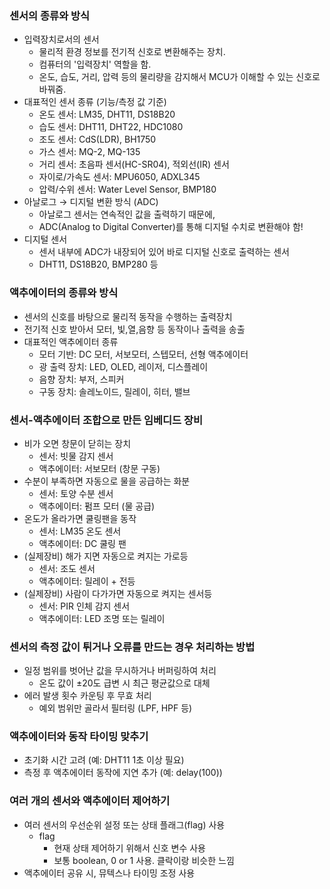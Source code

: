 ### 센서의 종류와 방식

- 입력장치로서의 센서
    - 물리적 환경 정보를 전기적 신호로 변환해주는 장치.
    - 컴퓨터의 '입력장치' 역할을 함.
    - 온도, 습도, 거리, 압력 등의 물리량을 감지해서 MCU가 이해할 수 있는 신호로 바꿔줌.
- 대표적인 센서 종류 (기능/측정 값 기준)
    - 온도 센서: LM35, DHT11, DS18B20
    - 습도 센서: DHT11, DHT22, HDC1080
    - 조도 센서: CdS(LDR), BH1750
    - 가스 센서: MQ-2, MQ-135
    - 거리 센서: 초음파 센서(HC-SR04), 적외선(IR) 센서
    - 자이로/가속도 센서: MPU6050, ADXL345
    - 압력/수위 센서: Water Level Sensor, BMP180
- 아날로그 → 디지털 변환 방식 (ADC)
    - 아날로그 센서는 연속적인 값을 출력하기 때문에,
    - ADC(Analog to Digital Converter)를 통해 디지털 수치로 변환해야 함!
- 디지털 센서
    - 센서 내부에 ADC가 내장되어 있어 바로 디지털 신호로 출력하는 센서
    - DHT11, DS18B20, BMP280 등

### 액추에이터의 종류와 방식

- 센서의 신호를 바탕으로 물리적 동작을 수행하는 출력장치
- 전기적 신호 받아서 모터, 빛,열,음향 등 동작이나 출력을 송출
- 대표적인 액추에이터 종류
    - 모터 기반: DC 모터, 서보모터, 스텝모터, 선형 액추에이터
    - 광 출력 장치: LED, OLED, 레이저, 디스플레이
    - 음향 장치: 부저, 스피커
    - 구동 장치: 솔레노이드, 릴레이, 히터, 밸브

### 센서-액추에이터 조합으로 만든 임베디드 장비

- 비가 오면 창문이 닫히는 장치
    - 센서: 빗물 감지 센서
    - 액추에이터: 서보모터 (창문 구동)
- 수분이 부족하면 자동으로 물을 공급하는 화분
    - 센서: 토양 수분 센서
    - 액추에이터: 펌프 모터 (물 공급)
- 온도가 올라가면 쿨링팬을 동작
    - 센서: LM35 온도 센서
    - 액추에이터: DC 쿨링 팬
- (실제장비) 해가 지면 자동으로 켜지는 가로등
    - 센서: 조도 센서
    - 액추에이터: 릴레이 + 전등
- (실제장비) 사람이 다가가면 자동으로 켜지는 센서등
    - 센서: PIR 인체 감지 센서
    - 액추에이터: LED 조명 또는 릴레이

### 센서의 측정 값이 튀거나 오류를 만드는 경우 처리하는 방법

- 일정 범위를 벗어난 값을 무시하거나 버퍼링하여 처리
    - 온도 값이 ±20도 급변 시 최근 평균값으로 대체
- 에러 발생 횟수 카운팅 후 무효 처리
    - 예외 범위만 골라서 필터링 (LPF, HPF 등)

### 액추에이터와 동작 타이밍 맞추기

- 초기화 시간 고려 (예: DHT11 1초 이상 필요)
- 측정 후 액추에이터 동작에 지연 추가 (예: delay(100))

### 여러 개의 센서와 액추에이터 제어하기

- 여러 센서의 우선순위 설정 또는 상태 플래그(flag) 사용
    - flag
        - 현재 상태 제어하기 위해서 신호 변수 사용
        - 보통 boolean, 0 or 1 사용. 클락이랑 비슷한 느낌
- 액추에이터 공유 시, 뮤텍스나 타이밍 조정 사용